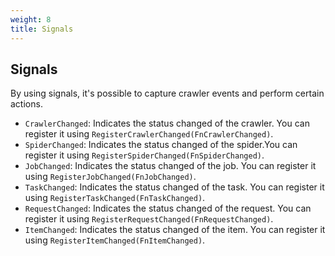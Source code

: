 ```yaml
---
weight: 8
title: Signals
---
```


## Signals

By using signals, it's possible to capture crawler events and perform certain actions.

* `CrawlerChanged`: Indicates the status changed of the crawler. You can register it
  using `RegisterCrawlerChanged(FnCrawlerChanged)`.
* `SpiderChanged`: Indicates the status changed of the spider.You can register it
  using `RegisterSpiderChanged(FnSpiderChanged)`.
* `JobChanged`: Indicates the status changed of the job. You can register it
  using `RegisterJobChanged(FnJobChanged)`.
* `TaskChanged`: Indicates the status changed of the task. You can register it using `RegisterTaskChanged(FnTaskChanged)`.
* `RequestChanged`: Indicates the status changed of the request. You can register it using `RegisterRequestChanged(FnRequestChanged)`.
* `ItemChanged`: Indicates the status changed of the item. You can register it using `RegisterItemChanged(FnItemChanged)`.